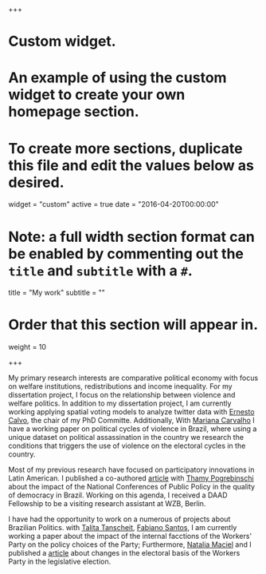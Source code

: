 +++
# Custom widget.
# An example of using the custom widget to create your own homepage section.
# To create more sections, duplicate this file and edit the values below as desired.
widget = "custom"
active = true
date = "2016-04-20T00:00:00"

# Note: a full width section format can be enabled by commenting out the `title` and `subtitle` with a `#`.
title = "My work"
subtitle = ""

# Order that this section will appear in.
weight = 10

+++

My primary research interests are comparative political economy with focus on welfare institutions, redistributions and income inequality.  For my dissertation project, I focus on the relationship between violence and welfare politics.  In addition to my dissertation project, I am currently working applying spatial voting models to analyze twitter data with  [Ernesto Calvo](http://gvptsites.umd.edu/calvo/), the chair of my PhD Committe. Additionally, With [Mariana Carvalho](http://www.maricarvalho.com/)  I have a working paper on political cycles of violence in Brazil, where using a unique dataset on political assassination in the country we research the conditions that triggers the use of violence on the electoral cycles in the country.


Most of my previous research have focused on participatory innovations in Latin American. I published a co-authored [article](http://www.scielo.br/pdf/dados/v60n1/0011-5258-dados-60-1-0007.pdf) with [Thamy Pogrebinschi](https://thamypogrebinschi.org/) about the impact of the National Conferences of Public Policy in the quality of democracy in Brazil. Working on this agenda, I received a DAAD Fellowship to be a visiting research assistant at WZB, Berlin.  

I have had the opportunity to work on a numerous of projects about Brazilian Politics. with [Talita Tanscheit](http://buscatextual.cnpq.br/buscatextual/visualizacv.do?id=K4451567H6), [Fabiano Santos](http://buscatextual.cnpq.br/buscatextual/visualizacv.do?id=K4782116Z3), I am currently working a paper about the impact of the internal facctions of the Workers' Party on the policy choices of the Party; Furthermore,  [Natalia Maciel](http://buscatextual.cnpq.br/buscatextual/visualizacv.do?id=K4219233E9) and I published a [article](http://www.scielo.br/pdf/op/v23n1/1807-0191-op-23-1-0096.pdf) about changes in the electoral basis of the Workers Party in the legislative election. 

